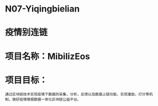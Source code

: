 # N07-Yiqingbielian

# 疫情别连链
# 项目名称：MibilizEos
# 项目目标：
    通过区块链技术实现疫情下数据的采集，分析，反馈以及数据上链功能，实现激励，打分等机制，做好疫情情报数据一体化区块链公益平台。
